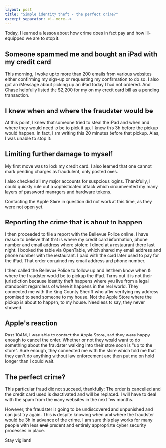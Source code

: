 ```yaml
---
layout: post
title: "Simple identity theft - the perfect crime?"
excerpt_separator: <!--more-->
---
```


Today, I learned a lesson about how crime does in fact pay and how ill-equipped we are to stop it.

<!--more-->

## Someone spammed me and bought an iPad with my credit card

This morning, I woke up to more than 200 emails from various websites either confirming my sign-up or requesting my confirmation to do so. I also got an iMessage about picking up an iPad today I had not ordered. And Chase helpfully listed the $2,200 for my on my credit card bill as a pending transaction.

## I knew when and where the fraudster would be

At this point, I knew that someone tried to steal the iPad and when and where they would need to be to pick it up. I knew this 3h before the pickup would happen. In fact, I am writing this 20 minutes before that pickup. Alas, I was unable to stop it:

## Limiting further damage to myself

My first move was to lock my credit card. I also learned that one cannot mark pending charges as fraudulent, only posted ones.

I also checked all my major accounts for suspcious logins. Thankfully, I could quickly rule out a sophisticated attack which circumvented my many layers of password managers and hardware tokens.

Contacting the Apple Store in question did not work at this time, as they were not open yet.

## Reporting the crime that is about to happen

I then proceeded to file a report with the Bellevue Police online. I have reason to believe that that is where my credit card information, phone number and email address where stolen: I dined at a restaurant there last night. I booked the table via OpenTable, which shared my email address and phone number with the restaurant. I paid with the card later used to pay for the iPad. That order contained my email address and phone number.

I then called the Bellevue Police to follow up and let them know when & where the fraudster would be to pickup the iPad. Turns out it is not their jurisdiction because identity theft happens where you live from a legal standpoint regardless of where it happens in the real world. They connected me with the King County Sheriff who after verifying my address promised to send someone to my house. Not the Apple Store where the pickup is about to happen, to my house. Needless to say, they never showed.

## Apple's reaction

Past 10AM, I was able to contact the Apple Store, and they were happy enough to cancel the order. Whether or not they would want to do something about the fraudster walking into their store soon is "up to the store". Sure enough, they connected me with the store which told me that they can't do anything without law enforcement and then put me on hold longer than I could wait.

## The perfect crime?

This particular fraud did not succeed, thankfully: The order is cancelled and the credit card used is deactivated and will be replaced. I will have to deal with the spam from the many websites in the next few months.

However, the fraudster is going to be undiscovered and unpunished and can just try again. This is despite knowing when and where the fraudster would be 3h in advance of the crime. I am sure this play works for many people with less ~~anal~~ prudent and entirely appropriate cyber security processes in place.

Stay vigilant!
